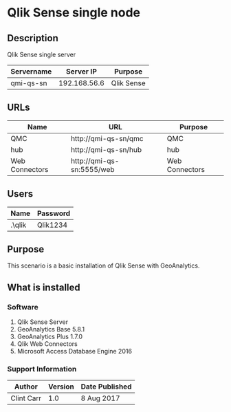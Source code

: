 # Qlik Sense single node
## Description
Qlik Sense single server

| Servername        | Server IP         | Purpose | 
|-------------------|-------------------|---------|
| qmi-qs-sn       | 192.168.56.6    | Qlik Sense |

## URLs
| Name | URL | Purpose
|------|-----|---------
|QMC|http://qmi-qs-sn/qmc | QMC
|hub|http://qmi-qs-sn/hub | hub
|Web Connectors|http://qmi-qs-sn:5555/web | Web Connectors

## Users
| Name | Password |
|------|-----|
|.\qlik| Qlik1234|

## Purpose
This scenario is a basic installation of Qlik Sense with GeoAnalytics.

## What is installed
### Software
1. Qlik Sense Server
2. GeoAnalytics Base 5.8.1
3. GeoAnalytics Plus 1.7.0
4. Qlik Web Connectors
5. Microsoft Access Database Engine 2016

### Support Information
| Author | Version | Date Published |
|--------|---------|----------------|
|Clint Carr|1.0|8 Aug 2017|
